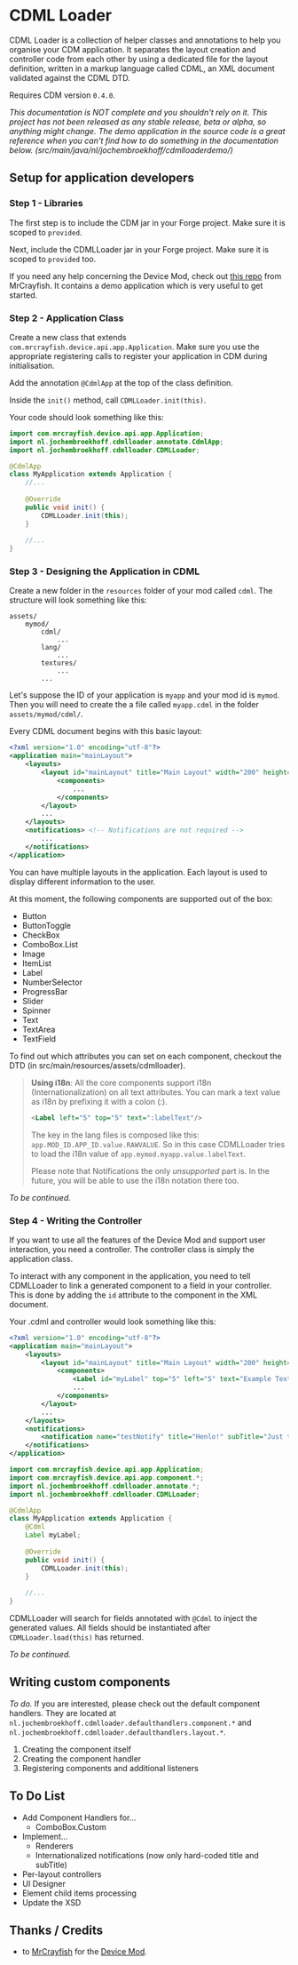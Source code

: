 # CDML Loader

CDML Loader is a collection of helper classes and annotations to help you organise your CDM application.
It separates the layout creation and controller code from each other by using a dedicated file for
the layout definition, written in a markup language called CDML, an XML document validated against the CDML DTD.

Requires CDM version `0.4.0`.

*This documentation is NOT complete and you shouldn't rely on it. This project has not been released as
any stable release, beta or alpha, so anything might change. The demo application in the source code is a great reference
when you can't find how to do something in the documentation below. (src/main/java/nl/jochembroekhoff/cdmlloaderdemo/)*  

## Setup for application developers

### Step 1 - Libraries
The first step is to include the CDM jar in your Forge project.
Make sure it is scoped to `provided`.

Next, include the CDMLLoader jar in your Forge project.
Make sure it is scoped to `provided` too.

If you need any help concerning the Device Mod, check out [this repo](https://github.com/MrCrayfish/DeviceAPITutorial) from MrCrayfish.
It contains a demo application which is very useful to get started.

### Step 2 - Application Class

Create a new class that extends `com.mrcrayfish.device.api.app.Application`.
Make sure you use the appropriate registering calls to register your application in CDM during initialisation.

Add the annotation `@CdmlApp` at the top of the class definition.

Inside the `init()` method, call `CDMLLoader.init(this)`.

Your code should look something like this:
```java
import com.mrcrayfish.device.api.app.Application;
import nl.jochembroekhoff.cdmlloader.annotate.CdmlApp;
import nl.jochembroekhoff.cdmlloader.CDMLLoader;

@CdmlApp
class MyApplication extends Application {
    //...
    
    @Override
    public void init() {
        CDMLLoader.init(this);
    }
    
    //...
}
``` 

### Step 3 - Designing the Application in CDML
Create a new folder in the `resources` folder of your mod called `cdml`. The structure will look something like this:
```
assets/
    mymod/
        cdml/
            ...
        lang/
            ...
        textures/
            ...
        ...
``` 
Let's suppose the ID of your application is `myapp` and your mod id is `mymod`.
Then you will need to create the a file called `myapp.cdml` in the folder `assets/mymod/cdml/`.

Every CDML document begins with this basic layout:
```xml
<?xml version="1.0" encoding="utf-8"?>
<application main="mainLayout">
    <layouts>
        <layout id="mainLayout" title="Main Layout" width="200" height="100">
            <components>
                ...
            </components>
        </layout>
        ...
    </layouts>
    <notifications> <!-- Notifications are not required -->
        ...
    </notifications>
</application>
```

You can have multiple layouts in the application. Each layout is used to display different information to the user.

At this moment, the following components are supported out of the box:
- Button
- ButtonToggle
- CheckBox
- ComboBox.List
- Image
- ItemList
- Label
- NumberSelector
- ProgressBar
- Slider
- Spinner
- Text
- TextArea
- TextField

To find out which attributes you can set on each component, checkout the DTD (in src/main/resources/assets/cdmlloader).

> **Using i18n**: All the core components support i18n (Internationalization) on all text attributes.
> You can mark a text value as i18n by prefixing it with a colon (:).
> ```xml
> <Label left="5" top="5" text=":labelText"/>
> ``` 
> The key in the lang files is composed like this: `app.MOD_ID.APP_ID.value.RAWVALUE`.
> So in this case CDMLLoader tries to load the i18n value of `app.mymod.myapp.value.labelText`.
>
> Please note that Notifications the only _unsupported_ part is. In the future, you will be able
> to use the i18n notation there too.

_To be continued._

### Step 4 - Writing the Controller
If you want to use all the features of the Device Mod and support user interaction, you need a controller.
The controller class is simply the application class.

To interact with any component in the application, you need to tell CDMLLoader to link a generated component
to a field in your controller. This is done by adding the `id` attribute to the component in the XML document.

Your .cdml and controller would look something like this:

```xml
<?xml version="1.0" encoding="utf-8"?>
<application main="mainLayout">
    <layouts>
        <layout id="mainLayout" title="Main Layout" width="200" height="100">
            <components>
                <Label id="myLabel" top="5" left="5" text="Example Text"/>
                ...
            </components>
        </layout>
        ...
    </layouts>
    <notifications>
        <notification name="testNotify" title="Henlo!" subTitle="Just testing." iconName="EMAIL"/>
    </notifications>
</application>
``` 
```java
import com.mrcrayfish.device.api.app.Application;
import com.mrcrayfish.device.api.app.component.*;
import nl.jochembroekhoff.cdmlloader.annotate.*;
import nl.jochembroekhoff.cdmlloader.CDMLLoader;

@CdmlApp
class MyApplication extends Application {
    @Cdml
    Label myLabel;
    
    @Override
    public void init() {
        CDMLLoader.init(this);
    }
    
    //...
}
```

CDMLLoader will search for fields annotated with `@Cdml` to inject the generated values.
All fields should be instantiated after `CDMLLoader.load(this)` has returned.

_To be continued._

## Writing custom components
_To do._ If you are interested, please check out the default component handlers.
They are located at `nl.jochembroekhoff.cdmlloader.defaulthandlers.component.*` and
`nl.jochembroekhoff.cdmlloader.defaulthandlers.layout.*`.

1. Creating the component itself
2. Creating the component handler
3. Registering components and additional listeners

## To Do List
- Add Component Handlers for...
    - ComboBox.Custom
- Implement...
    - Renderers
    - Internationalized notifications (now only hard-coded title and subTitle)
- Per-layout controllers
- UI Designer
- Element child items processing
- Update the XSD

## Thanks / Credits

* to [MrCrayfish](https://github.com/MrCrayfish) for the [Device Mod](https://github.com/MrCrayfish/MrCrayfishDeviceMod).